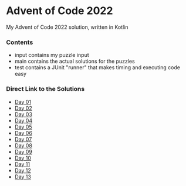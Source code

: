 # Advent of Code 2022 
My Advent of Code 2022 solution, written in Kotlin

### Contents
* input contains my puzzle input
* main contains the actual solutions for the puzzles
* test contains a JUnit "runner" that makes timing and executing code easy

### Direct Link to the Solutions

* [Day 01](https://github.com/DerSheppard/AoC2022/blob/main/src/main/kotlin/org/sheppard/aoc/Day01.kt)
* [Day 02](https://github.com/DerSheppard/AoC2022/blob/main/src/main/kotlin/org/sheppard/aoc/Day02.kt)
* [Day 03](https://github.com/DerSheppard/AoC2022/blob/main/src/main/kotlin/org/sheppard/aoc/Day03.kt)
* [Day 04](https://github.com/DerSheppard/AoC2022/blob/main/src/main/kotlin/org/sheppard/aoc/Day04.kt)
* [Day 05](https://github.com/DerSheppard/AoC2022/blob/main/src/main/kotlin/org/sheppard/aoc/Day05.kt)
* [Day 06](https://github.com/DerSheppard/AoC2022/blob/main/src/main/kotlin/org/sheppard/aoc/Day06.kt)
* [Day 07](https://github.com/DerSheppard/AoC2022/blob/main/src/main/kotlin/org/sheppard/aoc/Day07.kt)
* [Day 08](https://github.com/DerSheppard/AoC2022/blob/main/src/main/kotlin/org/sheppard/aoc/Day08.kt)
* [Day 09](https://github.com/DerSheppard/AoC2022/blob/main/src/main/kotlin/org/sheppard/aoc/Day09.kt)
* [Day 10](https://github.com/DerSheppard/AoC2022/blob/main/src/main/kotlin/org/sheppard/aoc/Day10.kt)
* [Day 11](https://github.com/DerSheppard/AoC2022/blob/main/src/main/kotlin/org/sheppard/aoc/Day11.kt)
* [Day 12](https://github.com/DerSheppard/AoC2022/blob/main/src/main/kotlin/org/sheppard/aoc/Day12.kt)
* [Day 13](https://github.com/DerSheppard/AoC2022/blob/main/src/main/kotlin/org/sheppard/aoc/Day13.kt)